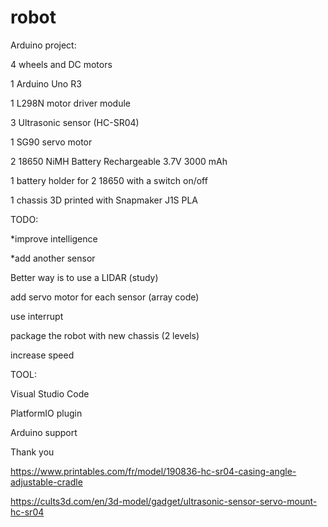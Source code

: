 # robot

Arduino project:

4 wheels and DC motors

1 Arduino Uno R3

1 L298N motor driver module

3 Ultrasonic sensor (HC-SR04)

1 SG90 servo motor

2 18650 NiMH Battery Rechargeable 3.7V 3000 mAh

1 battery holder for 2 18650 with a switch on/off

1 chassis 3D printed with Snapmaker J1S PLA




TODO:

*improve intelligence

*add another sensor 

Better way is to use a LIDAR (study)

add servo motor for each sensor (array code)

use interrupt

package the robot with new chassis (2 levels)

increase speed


TOOL:

Visual Studio Code

PlatformIO plugin

Arduino support


Thank you

https://www.printables.com/fr/model/190836-hc-sr04-casing-angle-adjustable-cradle


https://cults3d.com/en/3d-model/gadget/ultrasonic-sensor-servo-mount-hc-sr04
